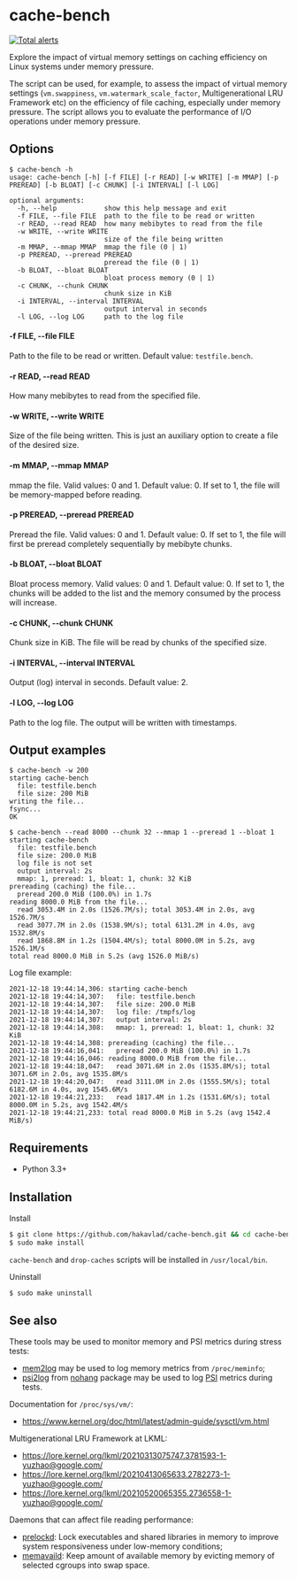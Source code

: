 
# cache-bench

[![Total alerts](https://img.shields.io/lgtm/alerts/g/hakavlad/cache-bench.svg?logo=lgtm&logoWidth=18)](https://lgtm.com/projects/g/hakavlad/cache-bench/alerts/)

Explore the impact of virtual memory settings on caching efficiency on Linux systems under memory pressure.

The script can be used, for example, to assess the impact of virtual memory settings (`vm.swappiness`, `vm.watermark_scale_factor`, Multigenerational LRU Framework etc) on the efficiency of file caching, especially under memory pressure. The script allows you to evaluate the performance of I/O operations under memory pressure.

## Options

```
$ cache-bench -h
usage: cache-bench [-h] [-f FILE] [-r READ] [-w WRITE] [-m MMAP] [-p PREREAD] [-b BLOAT] [-c CHUNK] [-i INTERVAL] [-l LOG]

optional arguments:
  -h, --help            show this help message and exit
  -f FILE, --file FILE  path to the file to be read or written
  -r READ, --read READ  how many mebibytes to read from the file
  -w WRITE, --write WRITE
                        size of the file being written
  -m MMAP, --mmap MMAP  mmap the file (0 | 1)
  -p PREREAD, --preread PREREAD
                        preread the file (0 | 1)
  -b BLOAT, --bloat BLOAT
                        bloat process memory (0 | 1)
  -c CHUNK, --chunk CHUNK
                        chunk size in KiB
  -i INTERVAL, --interval INTERVAL
                        output interval in seconds
  -l LOG, --log LOG     path to the log file
```

#### -f FILE, --file FILE
Path to the file to be read or written. Default value: `testfile.bench`.

#### -r READ, --read READ
How many mebibytes to read from the specified file.

#### -w WRITE, --write WRITE
Size of the file being written. This is just an auxiliary option to create a file of the desired size.

#### -m MMAP, --mmap MMAP
mmap the file. Valid values: 0 and 1. Default value: 0. If set to 1, the file will be memory-mapped before reading.

#### -p PREREAD, --preread PREREAD
Preread the file. Valid values: 0 and 1. Default value: 0. If set to 1, the file will first be preread completely sequentially by mebibyte chunks.

#### -b BLOAT, --bloat BLOAT
Bloat process memory. Valid values: 0 and 1. Default value: 0. If set to 1, the chunks will be added to the list and the memory consumed by the process will increase.

#### -c CHUNK, --chunk CHUNK
Chunk size in KiB. The file will be read by chunks of the specified size.

#### -i INTERVAL, --interval INTERVAL
Output (log) interval in seconds. Default value: 2.

#### -l LOG, --log LOG
Path to the log file. The output will be written with timestamps.

## Output examples

```
$ cache-bench -w 200
starting cache-bench
  file: testfile.bench
  file size: 200 MiB
writing the file...
fsync...
OK
```

```
$ cache-bench --read 8000 --chunk 32 --mmap 1 --preread 1 --bloat 1
starting cache-bench
  file: testfile.bench
  file size: 200.0 MiB
  log file is not set
  output interval: 2s
  mmap: 1, preread: 1, bloat: 1, chunk: 32 KiB
prereading (caching) the file...
  preread 200.0 MiB (100.0%) in 1.7s
reading 8000.0 MiB from the file...
  read 3053.4M in 2.0s (1526.7M/s); total 3053.4M in 2.0s, avg 1526.7M/s
  read 3077.7M in 2.0s (1538.9M/s); total 6131.2M in 4.0s, avg 1532.8M/s
  read 1868.8M in 1.2s (1504.4M/s); total 8000.0M in 5.2s, avg 1526.1M/s
total read 8000.0 MiB in 5.2s (avg 1526.0 MiB/s)
```

Log file example:
```
2021-12-18 19:44:14,306: starting cache-bench
2021-12-18 19:44:14,307:   file: testfile.bench
2021-12-18 19:44:14,307:   file size: 200.0 MiB
2021-12-18 19:44:14,307:   log file: /tmpfs/log
2021-12-18 19:44:14,307:   output interval: 2s
2021-12-18 19:44:14,308:   mmap: 1, preread: 1, bloat: 1, chunk: 32 KiB
2021-12-18 19:44:14,308: prereading (caching) the file...
2021-12-18 19:44:16,041:   preread 200.0 MiB (100.0%) in 1.7s
2021-12-18 19:44:16,046: reading 8000.0 MiB from the file...
2021-12-18 19:44:18,047:   read 3071.6M in 2.0s (1535.8M/s); total 3071.6M in 2.0s, avg 1535.8M/s
2021-12-18 19:44:20,047:   read 3111.0M in 2.0s (1555.5M/s); total 6182.6M in 4.0s, avg 1545.6M/s
2021-12-18 19:44:21,233:   read 1817.4M in 1.2s (1531.6M/s); total 8000.0M in 5.2s, avg 1542.4M/s
2021-12-18 19:44:21,233: total read 8000.0 MiB in 5.2s (avg 1542.4 MiB/s)
```

## Requirements

- Python 3.3+

## Installation

Install
```sh
$ git clone https://github.com/hakavlad/cache-bench.git && cd cache-bench
$ sudo make install
```
`cache-bench` and `drop-caches` scripts will be installed in `/usr/local/bin`.

Uninstall
```sh
$ sudo make uninstall
```

## See also

These tools may be used to monitor memory and PSI metrics during stress tests:
- [mem2log](https://github.com/hakavlad/mem2log) may be used to log memory metrics from `/proc/meminfo`;
- [psi2log](https://github.com/hakavlad/nohang/blob/master/docs/psi2log.manpage.md) from [nohang](https://github.com/hakavlad/nohang) package may be used to log [PSI](https://facebookmicrosites.github.io/psi/docs/overview) metrics during tests.

Documentation for `/proc/sys/vm/`:
- https://www.kernel.org/doc/html/latest/admin-guide/sysctl/vm.html

Multigenerational LRU Framework at LKML:
- https://lore.kernel.org/lkml/20210313075747.3781593-1-yuzhao@google.com/
- https://lore.kernel.org/lkml/20210413065633.2782273-1-yuzhao@google.com/
- https://lore.kernel.org/lkml/20210520065355.2736558-1-yuzhao@google.com/

Daemons that can affect file reading performance:
- [prelockd](https://github.com/hakavlad/prelockd): Lock executables and shared libraries in memory to improve system responsiveness under low-memory conditions;
- [memavaild](https://github.com/hakavlad/memavaild): Keep amount of available memory by evicting memory of selected cgroups into swap space.

